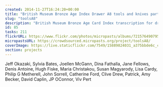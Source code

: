```yaml
---
created: 2014-11-27T16:24:20+00:00
title: "British Museum Bronze Age Index Drawer A8 tools and knives part two"
slug: "toolsA8"
description: "British Museum Bronze Age Card Index transcription for drawer A8 tools and knives part two"
id: 85
tasks: 211
flickrURL: https://www.flickr.com/photos/micropasts/albums/72157649079559167
micropastsURL: https://crowdsourced.micropasts.org/project/toolsA8/
coverImage: https://live.staticflickr.com/7549/15889824031_a375bbde6c_c.jpg
section: projects
---
```

Jeff Okazaki, Sylvia Bates, Joellen McGann, Dina Fathalla, Jane Fellows, Denis Antoine, Hugh Fiske, Maria Christakou, Susan Magyarody, Lisa Cardy, Philip G Metherell, John Sorrell, Catherine Ford, Clive Drew, Patrick, Amy Becker, David Caplin, JP OConnor, Viv Pert
